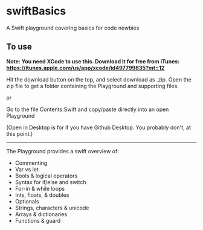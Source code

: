 # swiftBasics
A Swift playground covering basics for code newbies

## To use 

**Note: You need XCode to use this. Download it for free from iTunes: https://itunes.apple.com/us/app/xcode/id497799835?mt=12**

Hit the download button on the top, and select download as .zip. Open the zip file to get a folder containing the Playground and supporting files. 

*or*

Go to the file Contents.Swift and copy/paste directly into an open Playground

(Open in Desktop is for if you have Github Desktop. You probably don't, at this point.)

---

The Playground provides a swift overview of:

* Commenting
* Var vs let
* Bools & logical operators
* Syntax for if/else and switch
* For-in & while loops
* Ints, floats, & doubles
* Optionals
* Strings, characters & unicode
* Arrays & dictionaries
* Functions & guard
